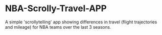 # NBA-Scrolly-Travel-APP
A simple 'scrollytelling' app showing differences in travel (flight trajectories and mileage) for NBA teams over the last 3 seasons.
